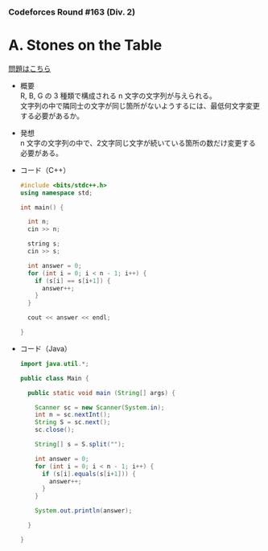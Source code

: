 ### Codeforces Round #163 (Div. 2)

# A. Stones on the Table

  [問題はこちら](https://codeforces.com/problemset/problem/266/A)
  
- 概要<br>
  R, B, G の 3 種類で構成される n 文字の文字列が与えられる。<br>
  文字列の中で隣同士の文字が同じ箇所がないようするには、最低何文字変更する必要があるか。
  
- 発想<br>
  n 文字の文字列の中で、2文字同じ文字が続いている箇所の数だけ変更する必要がある。
  
  
- コード（C++）

  ```cpp
  #include <bits/stdc++.h>
  using namespace std;

  int main() {

    int n;
    cin >> n;

    string s;
    cin >> s;

    int answer = 0;
    for (int i = 0; i < n - 1; i++) {
      if (s[i] == s[i+1]) {
        answer++;
      }
    }

    cout << answer << endl;

  }
  ```
  
- コード（Java）

  ```java
  import java.util.*;

  public class Main {

    public static void main (String[] args) {

      Scanner sc = new Scanner(System.in);
      int n = sc.nextInt();
      String S = sc.next();
      sc.close();

      String[] s = S.split("");

      int answer = 0;
      for (int i = 0; i < n - 1; i++) {
        if (s[i].equals(s[i+1])) {
          answer++;
        }
      }

      System.out.println(answer);

    }

  }
  ```
    